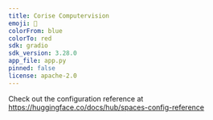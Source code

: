 ```yaml
---
title: Corise Computervision
emoji: 🐨
colorFrom: blue
colorTo: red
sdk: gradio
sdk_version: 3.28.0
app_file: app.py
pinned: false
license: apache-2.0
---
```


Check out the configuration reference at https://huggingface.co/docs/hub/spaces-config-reference
